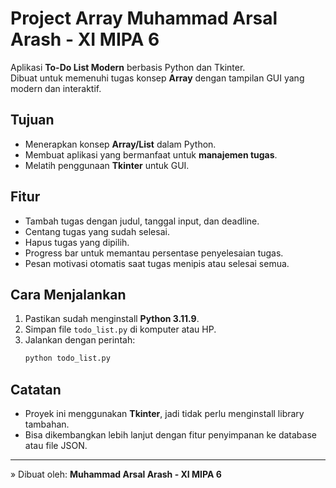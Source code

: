 # Project Array Muhammad Arsal Arash - XI MIPA 6

Aplikasi **To-Do List Modern** berbasis Python dan Tkinter.  
Dibuat untuk memenuhi tugas konsep **Array** dengan tampilan GUI yang modern dan interaktif.

## Tujuan
- Menerapkan konsep **Array/List** dalam Python.  
- Membuat aplikasi yang bermanfaat untuk **manajemen tugas**.  
- Melatih penggunaan **Tkinter** untuk GUI.

## Fitur
- Tambah tugas dengan judul, tanggal input, dan deadline.  
- Centang tugas yang sudah selesai.  
- Hapus tugas yang dipilih.  
- Progress bar untuk memantau persentase penyelesaian tugas.  
- Pesan motivasi otomatis saat tugas menipis atau selesai semua.  

## Cara Menjalankan
1. Pastikan sudah menginstall **Python 3.11.9**.  
2. Simpan file `todo_list.py` di komputer atau HP.  
3. Jalankan dengan perintah:
   ```bash
   python todo_list.py
   ```

## Catatan
- Proyek ini menggunakan **Tkinter**, jadi tidak perlu menginstall library tambahan.  
- Bisa dikembangkan lebih lanjut dengan fitur penyimpanan ke database atau file JSON.

---
» Dibuat oleh: **Muhammad Arsal Arash - XI MIPA 6**
